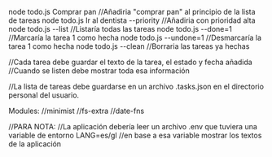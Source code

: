 node todo.js Comprar pan //Añadiria "comprar pan" al principio de la lista de tareas
node todo.js Ir al dentista --priority //Añadiria con prioridad alta
node todo.js --list //Listaría todas las tareas
node todo.js --done=1 //Marcaría la tarea 1 como hecha
node todo.js --undone=1 //Desmarcaría la tarea 1 como hecha
node todo.js --clean //Borraria las tareas ya hechas

//Cada tarea debe guardar el texto de la tarea, el estado y fecha añadida
//Cuando se listen debe mostrar toda esa información

//La lista de tareas debe guardarse en un archivo .tasks.json en el directorio personal del usuario.

Modules:
//minimist
//fs-extra
//date-fns

//PARA NOTA:
//La aplicación debería leer un archivo .env que tuviera una variable de entorno LANG=es/gl
//en base a esa variable mostrar los textos de la aplicación
